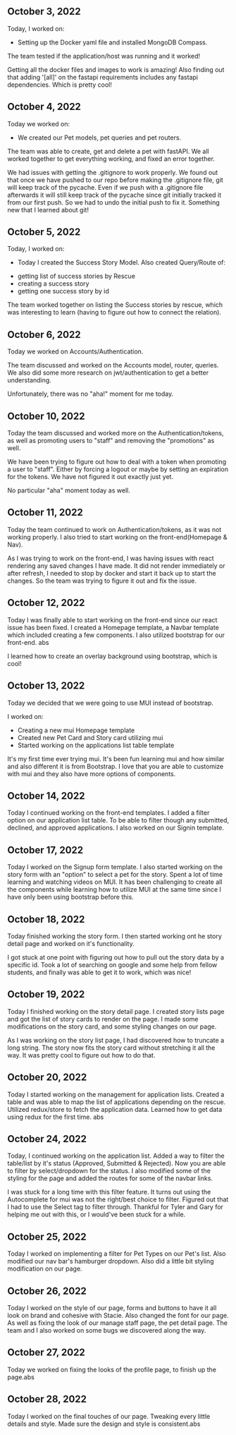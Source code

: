## October 3, 2022

Today, I worked on:

* Setting up the Docker yaml file and installed MongoDB Compass. 

The team tested if the application/host was running and it worked!

Getting all the docker files and images to work is amazing! Also finding out that adding '[all]' on the fastapi requirements includes any fastapi dependencies. Which is pretty cool!

## October 4, 2022

Today we worked on:

* We created our Pet models, pet queries and pet routers. 

The team was able to create, get and delete a pet with fastAPI. We all worked together to get everything working, and fixed an error together. 

We had issues with getting the .gitignore to work properly. We found out that once we have pushed to our repo before making the .gitignore file, git will keep track of the pycache. Even if we push with a .gitignore file afterwards it will still keep track of the pycache since git initially tracked it from our first push. So we had to undo the initial push to fix it. Something new that I learned about git! 

## October 5, 2022

Today, I worked on:

* Today I created the Success Story Model. 
Also created Query/Route of:
- getting list of success stories by Rescue
- creating a success story 
- getting one success story by id

The team worked together on listing the Success stories by rescue, which was interesting to learn (having to figure out how to connect the relation).  


## October 6, 2022

Today we worked on Accounts/Authentication. 

The team discussed and worked on the Accounts model, router, queries. We also did some more research on jwt/authentication to get a better understanding. 

Unfortunately, there was no "aha!" moment for me today. 


## October 10, 2022

Today the team discussed and worked more on the Authentication/tokens, as well as promoting users to "staff" and removing the "promotions" as well. 

We have been trying to figure out how to deal with a token when promoting a user to "staff". Either by forcing a logout or maybe by setting an expiration for the tokens. We have not figured it out exactly just yet. 

No particular "aha" moment today as well. 


## October 11, 2022

Today the team continued to work on Authentication/tokens, as it was not working properly. I also tried to start working on the front-end(Homepage & Nav).

As I was trying to work on the front-end, I was having issues with react rendering any saved changes I have made. It did not render immediately or after refresh, I needed to stop by docker and start it back up to start the changes. So the team was trying to figure it out and fix the issue. 


## October 12, 2022

Today I was finally able to start working on the front-end since our react issue has been fixed. I created a Homepage template, a Navbar template which included creating a few components. I also utilized bootstrap for our front-end. abs


I learned how to create an overlay background using bootstrap, which is cool! 


## October 13, 2022

Today we decided that we were going to use MUI instead of bootstrap.

I worked on:
- Creating a new mui Homepage template
- Created new Pet Card and Story card utilizing mui
- Started working on the applications list table template

It's my first time ever trying mui. It's been fun learning mui and how similar and also different it is from Bootstrap. I love that you are able to customize with mui and they also have more options of components.


## October 14, 2022

Today I continued working on the front-end templates. I added a filter option on our application list table. To be able to filter though any submitted, declined, and approved applications. I also worked on our Signin template. 


## October 17, 2022

Today I worked on the Signup form template. I also  started working on the story form with an "option" to select a pet for the story. Spent a lot of time learning and watching videos on MUI. It has been challenging to create all the components while learning how to utilize MUI at the same time since I have only been using bootstrap before this. 


## October 18, 2022

Today finished working the story form. I then started working ont he story detail page and worked on it's functionality. 

I got stuck at one point with figuring out how to pull out the story data by a specific id. Took a lot of searching on google and some help from fellow students, and finally was able to get it to work, which was nice! 


## October 19, 2022

Today I finished working on the story detail page. I created story lists page and got the list of story cards to render on the page. I made some modifications on the story card, and some styling changes on our page. 

As I was working on the story list page, I had discovered how to truncate a long string. The story now fits  the story card without stretching it all the way. It was pretty cool to figure out how to do that. 


## October 20, 2022

Today I started working on the management for application lists. Created a table and was able to map the list of applications depending on the rescue. Utilized redux/store to fetch the application data. Learned how to get data using redux for the first time. abs


## October 24, 2022

Today, I continued working on the application list. Added a way to filter the table/list by it's status (Approved, Submitted & Rejected). Now you are able to filter by select/dropdown for the status. I also modified some of the styling for the page and added the routes for some of the navbar links. 

I was stuck for a long time with this filter feature. It turns out using the Autocomplete for mui was not the right/best choice to filter. Figured out that I had to use the Select tag to filter through. Thankful for Tyler and Gary for helping me out with this, or I would've been stuck for a while. 


## October 25, 2022

Today I worked on implementing a filter for Pet Types on our Pet's list. Also modified our nav bar's hamburger dropdown. Also did a little bit styling modification on our page.


## October 26, 2022

Today I worked on the style of our page, forms and buttons to have it all look on brand and cohesive with Stacie. Also changed the font for our page. As well as fixing the look of our manage staff page, the pet detail page. The team and I also worked on some bugs we discovered along the way.


## October 27, 2022

Today we worked on fixing the looks of the profile page, to finish up the page.abs


## October 28, 2022

Today I worked on the final touches of our page. Tweaking every little details and style. Made sure the design and style is consistent.abs

